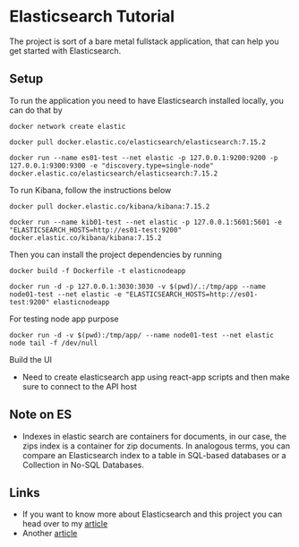 # Elasticsearch Tutorial
The project is sort of a bare metal fullstack application, that can help you get started with Elasticsearch.

## Setup
To run the application you need to have Elasticsearch installed locally, you can do that by
```
docker network create elastic

docker pull docker.elastic.co/elasticsearch/elasticsearch:7.15.2

docker run --name es01-test --net elastic -p 127.0.0.1:9200:9200 -p 127.0.0.1:9300:9300 -e "discovery.type=single-node" docker.elastic.co/elasticsearch/elasticsearch:7.15.2
```

To run Kibana, follow the instructions below
```
docker pull docker.elastic.co/kibana/kibana:7.15.2

docker run --name kib01-test --net elastic -p 127.0.0.1:5601:5601 -e "ELASTICSEARCH_HOSTS=http://es01-test:9200" docker.elastic.co/kibana/kibana:7.15.2
```

Then you can install the project dependencies by running
```
docker build -f Dockerfile -t elasticnodeapp

docker run -d -p 127.0.0.1:3030:3030 -v $(pwd)/.:/tmp/app --name node01-test --net elastic -e "ELASTICSEARCH_HOSTS=http://es01-test:9200" elasticnodeapp

```
For testing node app purpose 
```
docker run -d -v $(pwd):/tmp/app/ --name node01-test --net elastic node tail -f /dev/null
```

Build the UI
- Need to create elasticsearch app using react-app scripts and then make sure to connect to the API host

## Note on ES
- Indexes in elastic search are containers for documents, in our case, the zips index is a container for zip documents. In analogous terms, you can compare an Elasticsearch index to a table in SQL-based databases or a Collection in No-SQL Databases.

## Links
- If you want to know more about Elasticsearch and this project you can head over to my [article](https://medium.com/@StandupCoder/your-first-elasticsearch-application-7db5ea74ef02)
- Another [article](https://betterprogramming.pub/your-first-elasticsearch-application-7db5ea74ef02)
